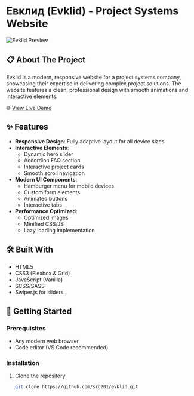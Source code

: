 # Евклид (Evklid) - Project Systems Website

![Evklid Preview](https://sjc.microlink.io/aE7CXP0aIbLIF87_nMw8gG6W8n55MrzhDAgJyE5gkQvMrPMX8YxLEAX1RSzoQhA9H6hnQGmhUmnooATNtGnQOw.jpeg)

## 📋 About The Project

Evklid is a modern, responsive website for a project systems company, showcasing their expertise in delivering complex project solutions. The website features a clean, professional design with smooth animations and interactive elements.

🌐 [View Live Demo](https://srg201.github.io/evklid/)

## ✨ Features

- **Responsive Design**: Fully adaptive layout for all device sizes
- **Interactive Elements**: 
  - Dynamic hero slider
  - Accordion FAQ section
  - Interactive project cards
  - Smooth scroll navigation
- **Modern UI Components**:
  - Hamburger menu for mobile devices
  - Custom form elements
  - Animated buttons
  - Interactive tabs
- **Performance Optimized**:
  - Optimized images
  - Minified CSS/JS
  - Lazy loading implementation

## 🛠️ Built With

- HTML5
- CSS3 (Flexbox & Grid)
- JavaScript (Vanilla)
- SCSS/SASS
- Swiper.js for sliders

## 🚀 Getting Started

### Prerequisites

- Any modern web browser
- Code editor (VS Code recommended)

### Installation

1. Clone the repository
   ```sh
   git clone https://github.com/srg201/evklid.git
